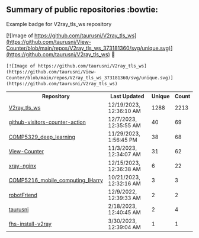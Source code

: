## Summary of public repositories :bowtie:
Example badge for V2ray_tls_ws repository

[![Image of https://github.com/taurusni/V2ray_tls_ws](https://github.com/taurusni/View-Counter/blob/main/repos/V2ray_tls_ws_373181360/svg/unique.svg)](https://github.com/taurusni/V2ray_tls_ws) :clap:

```
[![Image of https://github.com/taurusni/V2ray_tls_ws](https://github.com/taurusni/View-Counter/blob/main/repos/V2ray_tls_ws_373181360/svg/unique.svg)](https://github.com/taurusni/V2ray_tls_ws)
```
<table>
	<tr>
		<th>
			Repository
		</th>
		<th>
			Last Updated
		</th>
		<th>
			Unique
		</th>
		<th>
			Count
		</th>
	</tr>
	<tr>
		<td>
			<a href="https://github.com/taurusni/V2ray_tls_ws">
				V2ray_tls_ws
			</a>
		</td>
		<td>
			12/19/2023, 12:36:10 AM
		</td>
		<td>
			1288
		</td>
		<td>
			2213
		</td>
	</tr>
	<tr>
		<td>
			<a href="https://github.com/taurusni/github-visitors-counter-action">
				github-visitors-counter-action
			</a>
		</td>
		<td>
			12/7/2023, 12:35:55 AM
		</td>
		<td>
			40
		</td>
		<td>
			69
		</td>
	</tr>
	<tr>
		<td>
			<a href="https://github.com/taurusni/COMP5329_deep_learning">
				COMP5329_deep_learning
			</a>
		</td>
		<td>
			11/29/2023, 1:56:45 PM
		</td>
		<td>
			38
		</td>
		<td>
			68
		</td>
	</tr>
	<tr>
		<td>
			<a href="https://github.com/taurusni/View-Counter">
				View-Counter
			</a>
		</td>
		<td>
			11/3/2023, 12:34:07 AM
		</td>
		<td>
			31
		</td>
		<td>
			62
		</td>
	</tr>
	<tr>
		<td>
			<a href="https://github.com/taurusni/xray-nginx">
				xray-nginx
			</a>
		</td>
		<td>
			12/15/2023, 12:36:38 AM
		</td>
		<td>
			6
		</td>
		<td>
			22
		</td>
	</tr>
	<tr>
		<td>
			<a href="https://github.com/taurusni/COMP5216_mobile_computing_IHarry">
				COMP5216_mobile_computing_IHarry
			</a>
		</td>
		<td>
			10/21/2023, 12:32:16 AM
		</td>
		<td>
			3
		</td>
		<td>
			3
		</td>
	</tr>
	<tr>
		<td>
			<a href="https://github.com/taurusni/robotFriend">
				robotFriend
			</a>
		</td>
		<td>
			12/9/2022, 12:39:33 AM
		</td>
		<td>
			2
		</td>
		<td>
			2
		</td>
	</tr>
	<tr>
		<td>
			<a href="https://github.com/taurusni/taurusni">
				taurusni
			</a>
		</td>
		<td>
			2/18/2023, 12:40:45 AM
		</td>
		<td>
			2
		</td>
		<td>
			4
		</td>
	</tr>
	<tr>
		<td>
			<a href="https://github.com/taurusni/fhs-install-v2ray">
				fhs-install-v2ray
			</a>
		</td>
		<td>
			3/30/2023, 12:39:04 AM
		</td>
		<td>
			1
		</td>
		<td>
			1
		</td>
	</tr>
</table>

